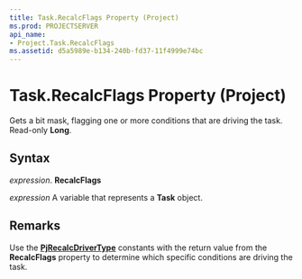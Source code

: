 ```yaml
---
title: Task.RecalcFlags Property (Project)
ms.prod: PROJECTSERVER
api_name:
- Project.Task.RecalcFlags
ms.assetid: d5a5989e-b134-240b-fd37-11f4999e74bc
---
```



# Task.RecalcFlags Property (Project)

Gets a bit mask, flagging one or more conditions that are driving the task. Read-only  **Long**.


## Syntax

 _expression_. **RecalcFlags**

 _expression_ A variable that represents a **Task** object.


## Remarks

Use the  **[PjRecalcDriverType](pjrecalcdrivertype-enumeration-project.md)** constants with the return value from the **RecalcFlags** property to determine which specific conditions are driving the task.


